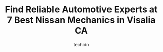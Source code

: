 ---
layout: ampstory
image: https://images.unsplash.com/photo-1580540149927-0d212125eadb?ixlib=rb-4.0.3&ixid=MnwxMjA3fDB8MHxwaG90by1wYWdlfHx8fGVufDB8fHx8&auto=format&fit=crop&w=640&h=853&q=80
author: techidn
featured: false
description: Entrust your vehicle to the 7 best Nissan Mechanic in Visalia CA, USA and experience the difference they can make. With their extensive knowledge, state-of-the-art facilities, and commitment
title: Find Reliable Automotive Experts at 7 Best Nissan Mechanics in Visalia CA
cover:
   title: Find Reliable Automotive Experts at 7 Best Nissan Mechanics in Visalia CA
   subtitle: Rickpate
   background: https://images.unsplash.com/photo-1580540149927-0d212125eadb?ixlib=rb-4.0.3&ixid=MnwxMjA3fDB8MHxwaG90by1wYWdlfHx8fGVufDB8fHx8&auto=format&fit=crop&w=640&h=853&q=80

pages: 
 - layout: thirds
   top: <h1>#1 TLD Auto Service - Toyota Lexus Diagnostic</h1>
   bottom: "<p>I needed to get my Toyota Camry serviced decided to take it to TLD - Auto Service. Dan goes above and beyond with his service and detailed updates. Pictures were provided</p>"
   background: https://www.knot35.com/toplist/wp-content/uploads/2023/06/best-nissan-mechanic-1-in-visalia-ca-1685833379.jpeg
   backgroundblur: true
 - layout: thirds
   top: <h1>#2 The Auto Shop</h1>
   bottom: "<p>2044 E Main St, Visalia, CA 93292, United States</p>"
   background: https://www.knot35.com/toplist/wp-content/uploads/2023/06/best-nissan-mechanic-2-in-visalia-ca-1685833380.jpeg
   cta:
      link: https://www.knot35.com/toplist/find-reliable-automotive-experts-at-7-best-nissan-mechanics-in-visalia-ca/
      text: Find Reliable Automotive Experts at 7 Best Nissan Mechanics in Visalia CA
 - layout: thirds
   top: <h1>#3 Autotech Service Center</h1>
   bottom: "<p>1619 E Main St, Visalia, CA 93292, United States</p>"
   background: https://www.knot35.com/toplist/wp-content/uploads/2023/06/best-nissan-mechanic-3-in-visalia-ca-1685833381.jpeg
   cta:
      link: https://www.knot35.com/toplist/find-reliable-automotive-experts-at-7-best-nissan-mechanics-in-visalia-ca/
      text: Find Reliable Automotive Experts at 7 Best Nissan Mechanics in Visalia CA
 - layout: thirds
   top: <h1>#4 Jenkins Automotive</h1>
   bottom: "<p>2028 E Main St a, Visalia, CA 93292, United States</p>"
   background: https://images.unsplash.com/photo-1531169509526-f8f1fdaa4a67?ixlib=rb-4.0.3&ixid=MnwxMjA3fDB8MHxwaG90by1wYWdlfHx8fGVufDB8fHx8&auto=format&fit=crop&w=640&h=853&q=80
   cta:
      link: https://www.knot35.com/toplist/find-reliable-automotive-experts-at-7-best-nissan-mechanics-in-visalia-ca/
      text: Find Reliable Automotive Experts at 7 Best Nissan Mechanics in Visalia CA
 - layout: thirds
   top: <h1>#5 Main St Auto Clinic</h1>
   bottom: "<p>1400 E Main St, Visalia, CA 93292, United States</p>"
   background: https://images.unsplash.com/photo-1533735380053-eb8d0759b24a?ixlib=rb-4.0.3&ixid=MnwxMjA3fDB8MHxwaG90by1wYWdlfHx8fGVufDB8fHx8&auto=format&fit=crop&w=640&h=853&q=80
   cta:
      link: https://www.knot35.com/toplist/find-reliable-automotive-experts-at-7-best-nissan-mechanics-in-visalia-ca/
      text: Find Reliable Automotive Experts at 7 Best Nissan Mechanics in Visalia CA
 - layout: thirds
   top: <h1>#6 Daves Automotive</h1>
   bottom: "<p>420 N Bridge St, Visalia, CA 93291, United States</p>"
   background: https://images.unsplash.com/photo-1591393223703-56fe1347ac62?ixlib=rb-4.0.3&ixid=MnwxMjA3fDB8MHxwaG90by1wYWdlfHx8fGVufDB8fHx8&auto=format&fit=crop&w=640&h=853&q=80
   cta:
      link: https://www.knot35.com/toplist/find-reliable-automotive-experts-at-7-best-nissan-mechanics-in-visalia-ca/
      text: Find Reliable Automotive Experts at 7 Best Nissan Mechanics in Visalia CA
 - layout: thirds
   top: <h1>#7 Bavarian Autohause</h1>
   bottom: "<p>2110 E Mineral King Ave, Visalia, CA 93292, United States</p>"
   background: https://images.unsplash.com/photo-1597773150796-e5c14ebecbf5?ixlib=rb-4.0.3&ixid=MnwxMjA3fDB8MHxwaG90by1wYWdlfHx8fGVufDB8fHx8&auto=format&fit=crop&w=640&h=853&q=80
   cta:
      link: https://www.knot35.com/toplist/find-reliable-automotive-experts-at-7-best-nissan-mechanics-in-visalia-ca/
      text: Find Reliable Automotive Experts at 7 Best Nissan Mechanics in Visalia CA
 - layout: thirds
   middle: Continue reading...
   background: https://images.unsplash.com/photo-1489694553447-4c9339da310d?ixlib=rb-4.0.3&ixid=MnwxMjA3fDB8MHxwaG90by1wYWdlfHx8fGVufDB8fHx8&auto=format&fit=crop&w=640&h=853&q=80
   cta:
      link: https://www.knot35.com/toplist/find-reliable-automotive-experts-at-7-best-nissan-mechanics-in-visalia-ca/
      text: Find Reliable Automotive Experts at 7 Best Nissan Mechanics in Visalia CA
      
---